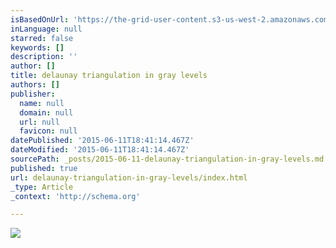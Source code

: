 ```yaml
---
isBasedOnUrl: 'https://the-grid-user-content.s3-us-west-2.amazonaws.com/07c7c12e-b171-4e6e-83a8-873843db2c73.png'
inLanguage: null
starred: false
keywords: []
description: ''
author: []
title: delaunay triangulation in gray levels
authors: []
publisher:
  name: null
  domain: null
  url: null
  favicon: null
datePublished: '2015-06-11T18:41:14.467Z'
dateModified: '2015-06-11T18:41:14.467Z'
sourcePath: _posts/2015-06-11-delaunay-triangulation-in-gray-levels.md
published: true
url: delaunay-triangulation-in-gray-levels/index.html
_type: Article
_context: 'http://schema.org'

---
```

![](https://the-grid-user-content.s3-us-west-2.amazonaws.com/07c7c12e-b171-4e6e-83a8-873843db2c73.png)